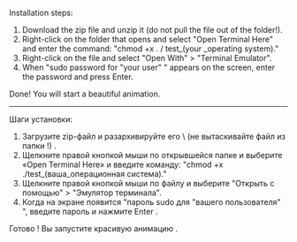  Installation steps:

1. Download the zip file and unzip it (do not pull the file out of the folder!).
2. Right-click on the folder that opens and select "Open Terminal Here" and enter the command: "chmod +x . / test_(your _operating system)." 
3. Right-click on the file and select "Open With" > "Terminal Emulator".
4. When "sudo password for "your user" " appears on the screen, enter the password and press Enter.

Done! You will start a beautiful animation.

---

Шаги установки:

1. Загрузите zip-файл и разархивируйте его \ (не вытаскивайте файл из папки !) .
2. Щелкните правой кнопкой мыши по открывшейся папке и выберите «Open Terminal Here» и введите команду:  "chmod +x ./test_(ваша_операционная система)." 
3. Щелкните правой кнопкой мыши по файлу и выберите "Открыть с помощью" > "Эмулятор терминала".
4. Когда на экране появится "пароль sudo для "вашего пользователя" ", введите пароль и нажмите Enter .

Готово ! Вы запустите красивую анимацию .
